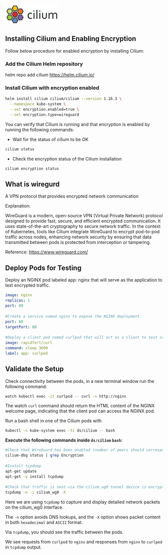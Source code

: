 ![Cilium](../images/cilium_logo.png)

## Installing Cilium and Enabling Encryption
Follow below procedure for enabled encryption by installing Cilium:

### Add the Cilium Helm repository
helm repo add cilium https://helm.cilium.io/

### Install Cilium with encryption enabled
```bash
helm install cilium cilium/cilium --version 1.16.3 \
  --namespace kube-system \
  --set encryption.enabled=true \
  --set encryption.type=wireguard
```
You can verify that Cilium is running and that encryption is enabled by running the following commands:

- Wait for the status of cilium to be OK
```bash
cilium status
```
- Check the encryption status of the Cilium installation
```bash
cilium encryption status
```

## What is wiregurd
A VPN protocol that provides encrypted network communication

Explanation:

WireGuard is a modern, open-source VPN (Virtual Private Network) protocol designed to provide fast, secure, and efficient encrypted communication. It uses state-of-the-art cryptography to secure network traffic. In the context of Kubernetes, tools like Cilium integrate WireGuard to encrypt pod-to-pod traffic across nodes, enhancing network security by ensuring that data transmitted between pods is protected from interception or tampering.

Reference: https://www.wireguard.com/



## Deploy Pods for Testing
Deploy an NGINX pod labeled app: nginx that will serve as the application to test encrypted traffic.

```yaml
image: nginx
replicas: 1
port: 80

#Create a service named nginx to expose the NGINX deployment.
port: 80
targetPort: 80

#Deploy a client pod named curlpod that will act as a client to test connectivity to the NGINX pod.
image: rapidfort/curl
command: sleep 3600
label: app: curlpod
```



## Validate the Setup
Check connectivity between the pods, in a new terminal window run the following command:

```bash
watch kubectl exec -it curlpod -- curl -s http://nginx
```
The watch `curl` command should return the HTML content of the NGINX welcome page, indicating that the client pod can access the NGINX pod.

Run a bash shell in one of the Cilium pods with 
```bash
kubectl -n kube-system exec -ti ds/cilium -- bash
```
**Execute the following commands inside `ds/cilium` `bash`:**
```bash
#Check that WireGuard has been enabled (number of peers should correspond to a number of nodes subtracted by one):
cilium-dbg status | grep Encryption

#Install tcpdump
apt-get update
apt-get -y install tcpdump

#Check that traffic is sent via the cilium_wg0 tunnel device is encrypted:
tcpdump -n -i cilium_wg0 -X
```

Here we are using `tcpdump` to capture and display detailed network packets on the cilium_wg0 interface.

The `-n` option avoids DNS lookups, and the `-X` option shows packet content in both `hexadecimal` and `ASCII` format.

Via `tcpdump`, you should see the traffic between the pods.

We see requests from `curlpod` to `nginx` and responses from `nginx` to `curlpod` in `tcpdump` output.
